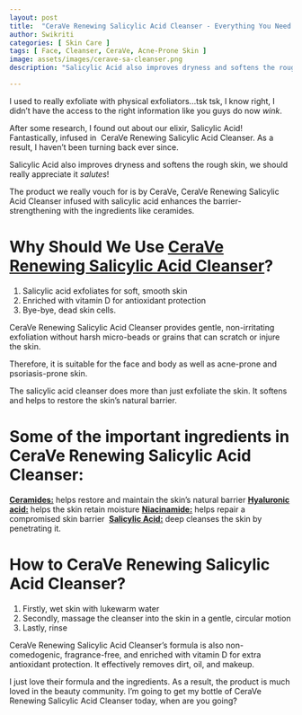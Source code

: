 ```yaml
---
layout: post
title:  "CeraVe Renewing Salicylic Acid Cleanser - Everything You Need to Know, Uses and Ingredients."
author: Swikriti
categories: [ Skin Care ]
tags: [ Face, Cleanser, CeraVe, Acne-Prone Skin ]
image: assets/images/cerave-sa-cleanser.png
description: "Salicylic Acid also improves dryness and softens the rough skin, we should really appreciate it! The product we really vouch for is by CeraVe, CeraVe Renewing Salicylic Acid Cleanser infused with salicylic acid enhances the barrier-strengthening with the ingredients like ceramides."

---
```


I used to really exfoliate with physical exfoliators...tsk tsk, I know right, I didn’t have the access to the right information like you guys do now *wink*. 

After some research, I found out about our elixir, Salicylic Acid! Fantastically, infused in  CeraVe Renewing Salicylic Acid Cleanser. As a result, I haven’t been turning back ever since. 

Salicylic Acid also improves dryness and softens the rough skin, we should really appreciate it *salutes*!

The product we really vouch for is by CeraVe, CeraVe Renewing Salicylic Acid Cleanser infused with salicylic acid enhances the barrier-strengthening with the ingredients like ceramides.

# Why Should We Use <a href="https://www.cerave.com/skincare/cleansers/renewing-sa-cleanser" rel="nofollow" target="_blank">CeraVe Renewing Salicylic Acid Cleanser</a>?

1. Salicylic acid exfoliates for soft, smooth skin
2. Enriched with vitamin D for antioxidant protection
3. Bye-bye, dead skin cells.

CeraVe Renewing Salicylic Acid Cleanser provides gentle, non-irritating exfoliation without harsh micro-beads or grains that can scratch or injure the skin.

Therefore, it is suitable for the face and body as well as acne-prone and psoriasis-prone skin.

The salicylic acid cleanser does more than just exfoliate the skin. It softens and helps to restore the skin’s natural barrier.

# Some of the important ingredients in CeraVe Renewing Salicylic Acid Cleanser:

**<a href="https://www.sheenycare.com/what-is-ceramide/" target="_blank">Ceramides:</a>** helps restore and maintain the skin’s natural barrier
**<a href="https://www.sheenycare.com/hyaluronic-acid-skin-benefits-uses/" target="_blank">Hyaluronic acid:</a>** helps the skin retain moisture
**<a href="https://www.sheenycare.com/what-is-niacinamide/" target="_blank">Niacinamide:</a>** helps repair a compromised skin barrier 
**<a href="https://www.sheenycare.com/what-is-salicylic-acid/" target="_blank">Salicylic Acid:</a>** deep cleanses the skin by penetrating it.

# How to CeraVe Renewing Salicylic Acid Cleanser?

1. Firstly, wet skin with lukewarm water
2. Secondly, massage the cleanser into the skin in a gentle, circular motion
3. Lastly, rinse

CeraVe Renewing Salicylic Acid Cleanser’s formula is also non-comedogenic, fragrance-free, and enriched with vitamin D for extra antioxidant protection. It effectively removes dirt, oil, and makeup.

I just love their formula and the ingredients. As a result, the product is much loved in the beauty community. I’m going to get my bottle of CeraVe Renewing Salicylic Acid Cleanser today, when are you going?  